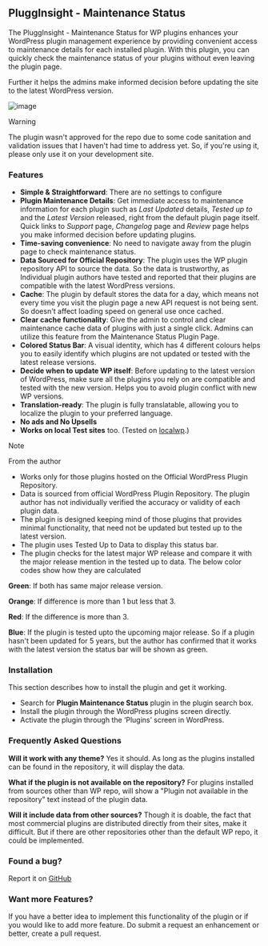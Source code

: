## PluggInsight - Maintenance Status

The PluggInsight - Maintenance Status for WP plugins enhances your WordPress plugin management experience by providing convenient access to maintenance details for each installed plugin. With this plugin, you can quickly check the maintenance status of your plugins without even leaving the plugin page.

Further it helps the admins make informed decision before updating the site to the latest WordPress version. 

![image](https://github.com/alanjacobmathew/pluggInsight-maintenance-status/assets/33965848/042eba31-19d7-4951-a4cb-b1d7d06b8acc)
> [!WARNING]
> The plugin wasn't approved for the repo due to some code sanitation and validation issues that I haven't had time to address yet. So, if you're using it, please only use it on your development site.





### Features 
- **Simple & Straightforward**: There are no settings to configure
- **Plugin Maintenance Details**: Get immediate access to maintenance information for each plugin such as *Last Updated* details, *Tested up to* and the *Latest Version* released, right from the default plugin page itself. Quick links to *Support* page, *Changelog* page and *Review* page helps you make informed decision before updating plugins.
- **Time-saving convenience**: No need to navigate away from the plugin page to check maintenance status.
- **Data Sourced for Official Repository**: The plugin uses the WP plugin repository API to source the data. So the data is trustworthy, as Individual plugin authors have tested and reported that their plugins are compatible with the latest WordPress versions.
- **Cache**: The plugin by default stores the data for a day, which means not every time you visit the plugin page a new API request is not being sent. So doesn\'t affect loading speed on general use once cached.
- **Clear cache functionality**: Give the admin to control and clear maintenance cache data of plugins with just a single click. Admins can utilize this feature from the Maintenance Status Plugin Page.
- **Colored Status Bar**: A visual identity, which has 4 different colours helps you to easily identify which plugins are not updated or tested with the latest release versions. 
- **Decide when to update WP itself**: Before updating to the latest version of WordPress, make sure all the plugins you rely on are compatible and tested with the new version. Helps you to avoid plugin conflict with new WP versions. 
- **Translation-ready**: The plugin is fully translatable, allowing you to localize the plugin to your preferred language.
- **No ads and No Upsells**
- **Works on local Test sites** too. (Tested on [localwp](https://localwp.com).)

> [!NOTE]
>  From the author
- Works only for those plugins hosted on the Official WordPress Plugin Repository.
- Data is sourced from official WordPress Plugin Repository. The plugin author has not individually verified the accuracy or validity of each plugin data.
- The plugin is designed keeping mind of those plugins that provides minimal functionality, that need not be updated but tested up to the latest version.
- The plugin uses Tested Up to Data to display this status bar. 
- The plugin checks for the latest major WP release and compare it with the major release mention in the tested up to data. The below color codes show how they are calculated

**Green**: If both has same major release version.

**Orange**: If difference is more than 1 but less that 3. 

**Red**: If the difference is more than 3.

**Blue**: If the plugin is tested upto the upcoming major release.
So if a plugin hasn\'t been updated for 5 years, but the author has confirmed that it works with the latest version the status bar will be shown as green.


### Installation 
This section describes how to install the plugin and get it working.

- Search for **Plugin Maintenance Status** plugin in the plugin search box.
- Install the plugin through the WordPress plugins screen directly.
- Activate the plugin through the ‘Plugins’ screen in WordPress.

### Frequently Asked Questions 

**Will it work with any theme?**
Yes it should. As long as the plugins installed can be found in the repository, it will display the data.

**What if the plugin is not available on the repository?**
For plugins installed from sources other than WP repo, will show a \"Plugin not available in the repository\" text instead of the plugin data.

**Will it include data from other sources?**
Though it is doable, the fact that most commercial plugins are distributed directly from their sites, make it difficult. But if there are other repositories other than the default WP repo, it could be implemented.

### Found a bug?
Report it on [GitHub](https://github.com/alanjacobmathew/plugginsight/issues/new) 

### Want more Features? 
If you have a better idea to implement this functionality of the plugin or if you would like to add more feature. Do submit a request an enhancement or better, create a pull request.


